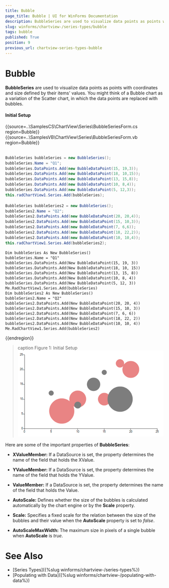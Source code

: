 ```yaml
---
title: Bubble
page_title: Bubble | UI for WinForms Documentation
description: BubbleSeries are used to visualize data points as points with coordinates and size defined by their items' values
slug: winforms/chartview-/series-types/bubble
tags: bubble
published: True
position: 9
previous_url: chartview-series-types-bubble
---
```


# Bubble

__BubbleSeries__ are used to visualize data points as points with coordinates and size defined by their items' values. You might think of a Bubble chart as a variation of the Scatter chart, in which the data points are replaced with bubbles. 

#### Initial Setup
 
{{source=..\SamplesCS\ChartView\Series\BubbleSeriesForm.cs region=Bubble}} 
{{source=..\SamplesVB\ChartView\Series\BubbleSeriesForm.vb region=Bubble}} 

````C#
            
BubbleSeries bubbleSeries = new BubbleSeries();
bubbleSeries.Name = "Q1";
bubbleSeries.DataPoints.Add(new BubbleDataPoint(15, 19,3));
bubbleSeries.DataPoints.Add(new BubbleDataPoint(18, 10,15));
bubbleSeries.DataPoints.Add(new BubbleDataPoint(13, 15,8));
bubbleSeries.DataPoints.Add(new BubbleDataPoint(10, 8,4));
bubbleSeries.DataPoints.Add(new BubbleDataPoint(5, 12,3)); 
this.radChartView1.Series.Add(bubbleSeries);
            
BubbleSeries bubbleSeries2 = new BubbleSeries();
bubbleSeries2.Name = "Q2";
bubbleSeries2.DataPoints.Add(new BubbleDataPoint(20, 20,4));
bubbleSeries2.DataPoints.Add(new BubbleDataPoint(15, 10,3));
bubbleSeries2.DataPoints.Add(new BubbleDataPoint(7, 6,6));
bubbleSeries2.DataPoints.Add(new BubbleDataPoint(18, 22,2));
bubbleSeries2.DataPoints.Add(new BubbleDataPoint(10, 10,4));
this.radChartView1.Series.Add(bubbleSeries2);

````
````VB.NET
Dim bubbleSeries As New BubbleSeries()
bubbleSeries.Name = "Q1"
bubbleSeries.DataPoints.Add(New BubbleDataPoint(15, 19, 3))
bubbleSeries.DataPoints.Add(New BubbleDataPoint(18, 10, 15))
bubbleSeries.DataPoints.Add(New BubbleDataPoint(13, 15, 8))
bubbleSeries.DataPoints.Add(New BubbleDataPoint(10, 8, 4))
bubbleSeries.DataPoints.Add(New BubbleDataPoint(5, 12, 3))
Me.RadChartView1.Series.Add(bubbleSeries)
Dim bubbleSeries2 As New BubbleSeries()
bubbleSeries2.Name = "Q2"
bubbleSeries2.DataPoints.Add(New BubbleDataPoint(20, 20, 4))
bubbleSeries2.DataPoints.Add(New BubbleDataPoint(15, 10, 3))
bubbleSeries2.DataPoints.Add(New BubbleDataPoint(7, 6, 6))
bubbleSeries2.DataPoints.Add(New BubbleDataPoint(18, 22, 2))
bubbleSeries2.DataPoints.Add(New BubbleDataPoint(10, 10, 4))
Me.RadChartView1.Series.Add(bubbleSeries2)

````

{{endregion}}

>caption Figure 1: Initial Setup
![chartview-series-types-bubble 001](images/chartview-series-types-bubble001.png)
 
Here are some of the important properties of __BubbleSeries__:

* __XValueMember:__ If a DataSource is set, the property determines the name of the field that holds the XValue.

* __YValueMember:__ If a DataSource is set, the property determines the name of the field that holds the YValue. 

* __ValueMember:__ If a DataSource is set, the property determines the name of the field that holds the Value.

* __AutoScale:__ Defines whether the size of the bubbles is calculated automatically by the chart engine or by the __Scale__ property.

* __Scale:__ Specifies a fixed scale for the relation between the size of the bubbles and their value when the __AutoScale__ property is set to *false*.

* __AutoScaleMaxWidth:__ The maximum size in pixels of a single bubble when __AutoScale__ is *true*.
            
# See Also

* [Series Types]({%slug winforms/chartview-/series-types%})
* [Populating with Data]({%slug winforms/chartview-/populating-with-data%})
